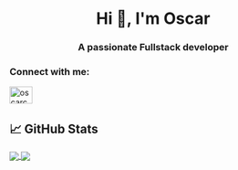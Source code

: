 <h1 align="center">Hi 👋, I'm Oscar</h1>
<h3 align="center">A passionate Fullstack developer</h3>

<h3 align="left">Connect with me:</h3>
<p align="left">
<a href="https://linkedin.com/in/oscarcanongo" target="blank"><img align="center" src="https://cdn.jsdelivr.net/npm/simple-icons@3.0.1/icons/linkedin.svg" alt="oscarcanongo" height="30" width="40" /></a>
</p>

<h2> 📈 GitHub Stats </h2>

<a href = "https://github-readme-stats.vercel.app/api/top-langs/?username=oscarcanongo">
  <img align="center" src="https://github-readme-stats.vercel.app/api/top-langs/?username=oscarcanongo&hide=Jupyter%20Notebook,php,css" />
</a>

<a href = "https://github-readme-stats.vercel.app/api?username=oscarcanongo&show_icons=true&count_private=true&hide=stars">
  <img align="center" src="https://github-readme-stats.vercel.app/api?username=oscarcanongo&show_icons=true&count_private=true&hide=stars" />
</a>

<!--
**OscarCanongo/oscarcanongo** is a ✨ _special_ ✨ repository because its `README.md` (this file) appears on your GitHub profile.

Here are some ideas to get you started:

- 🔭 I’m currently working on ...
- 🌱 I’m currently learning ...
- 👯 I’m looking to collaborate on ...
- 🤔 I’m looking for help with ...
- 💬 Ask me about ...
- 📫 How to reach me: ...
- 😄 Pronouns: ...
- ⚡ Fun fact: ...
-->
